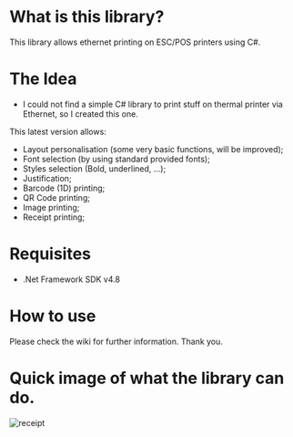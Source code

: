 # What is this library?
This library allows ethernet printing on ESC/POS printers using C#.

# The Idea
- I could not find a simple C# library to print stuff on thermal printer via Ethernet, so I created this one.


This latest version allows:
- Layout personalisation (some very basic functions, will be improved);
- Font selection (by using standard provided fonts);
- Styles selection (Bold, underlined, ...);
- Justification;
- Barcode (1D) printing;
- QR Code printing;
- Image printing;
- Receipt printing;

# Requisites
- .Net Framework SDK v4.8

# How to use
Please check the wiki for further information.
Thank you.

# Quick image of what the library can do.

![receipt](https://user-images.githubusercontent.com/106067524/178227448-eb8f762f-c594-4bcb-8b18-48678ee65fe4.png)
